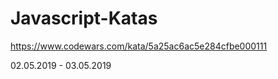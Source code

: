 # Javascript-Katas

https://www.codewars.com/kata/5a25ac6ac5e284cfbe000111

02.05.2019 - 03.05.2019
